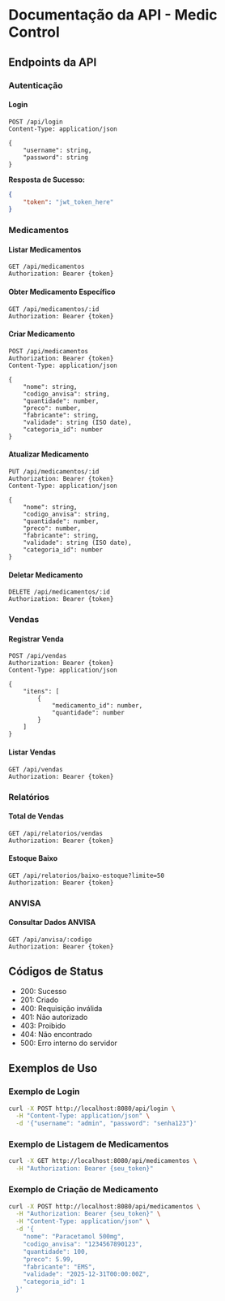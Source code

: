 # Documentação da API - Medic Control

## Endpoints da API

### Autenticação

#### Login
```http
POST /api/login
Content-Type: application/json

{
    "username": string,
    "password": string
}
```

**Resposta de Sucesso:**
```json
{
    "token": "jwt_token_here"
}
```

### Medicamentos

#### Listar Medicamentos
```http
GET /api/medicamentos
Authorization: Bearer {token}
```

#### Obter Medicamento Específico
```http
GET /api/medicamentos/:id
Authorization: Bearer {token}
```

#### Criar Medicamento
```http
POST /api/medicamentos
Authorization: Bearer {token}
Content-Type: application/json

{
    "nome": string,
    "codigo_anvisa": string,
    "quantidade": number,
    "preco": number,
    "fabricante": string,
    "validade": string (ISO date),
    "categoria_id": number
}
```

#### Atualizar Medicamento
```http
PUT /api/medicamentos/:id
Authorization: Bearer {token}
Content-Type: application/json

{
    "nome": string,
    "codigo_anvisa": string,
    "quantidade": number,
    "preco": number,
    "fabricante": string,
    "validade": string (ISO date),
    "categoria_id": number
}
```

#### Deletar Medicamento
```http
DELETE /api/medicamentos/:id
Authorization: Bearer {token}
```

### Vendas

#### Registrar Venda
```http
POST /api/vendas
Authorization: Bearer {token}
Content-Type: application/json

{
    "itens": [
        {
            "medicamento_id": number,
            "quantidade": number
        }
    ]
}
```

#### Listar Vendas
```http
GET /api/vendas
Authorization: Bearer {token}
```

### Relatórios

#### Total de Vendas
```http
GET /api/relatorios/vendas
Authorization: Bearer {token}
```

#### Estoque Baixo
```http
GET /api/relatorios/baixo-estoque?limite=50
Authorization: Bearer {token}
```

### ANVISA

#### Consultar Dados ANVISA
```http
GET /api/anvisa/:codigo
Authorization: Bearer {token}
```

## Códigos de Status

- 200: Sucesso
- 201: Criado
- 400: Requisição inválida
- 401: Não autorizado
- 403: Proibido
- 404: Não encontrado
- 500: Erro interno do servidor

## Exemplos de Uso

### Exemplo de Login
```bash
curl -X POST http://localhost:8080/api/login \
  -H "Content-Type: application/json" \
  -d '{"username": "admin", "password": "senha123"}'
```

### Exemplo de Listagem de Medicamentos
```bash
curl -X GET http://localhost:8080/api/medicamentos \
  -H "Authorization: Bearer {seu_token}"
```

### Exemplo de Criação de Medicamento
```bash
curl -X POST http://localhost:8080/api/medicamentos \
  -H "Authorization: Bearer {seu_token}" \
  -H "Content-Type: application/json" \
  -d '{
    "nome": "Paracetamol 500mg",
    "codigo_anvisa": "1234567890123",
    "quantidade": 100,
    "preco": 5.99,
    "fabricante": "EMS",
    "validade": "2025-12-31T00:00:00Z",
    "categoria_id": 1
  }'
``` 
